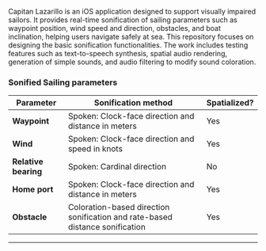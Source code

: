 Capitan Lazarillo is an iOS application designed to support visually impaired sailors. 
It provides real-time sonification of sailing parameters such as waypoint position, wind speed and direction, obstacles, and boat inclination, helping users navigate safely at sea.
This repository focuses on designing the basic sonification functionalities. The work includes testing features such as text-to-speech synthesis, spatial audio rendering, generation of simple sounds, and audio filtering to modify sound coloration.

### Sonified Sailing parameters

| Parameter               | Sonification method                                                         | Spatialized? |
|---------------------------|-----------------------------------------------------------------------------| ------------ |
| **Waypoint**             | Spoken: Clock-face direction and distance in meters                                  | Yes |
| **Wind**                  | Spoken: Clock-face direction and speed in knots                                      | Yes |
| **Relative bearing**      | Spoken: Cardinal direction                                                           | No  |
| **Home port**             | Spoken: Clock-face direction and distance in meters                                  | Yes |
| **Obstacle**             | Coloration-based direction sonification and rate-based distance sonification         | Yes |
---
